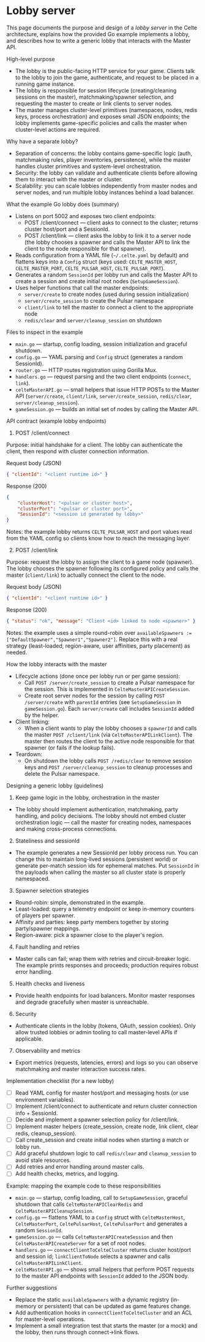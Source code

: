 # Lobby server

This page documents the purpose and design of a *lobby server* in the Celte architecture, explains how the provided Go example implements a lobby, and describes how to write a generic lobby that interacts with the Master API.

High-level purpose

- The lobby is the public-facing HTTP service for your game. Clients talk to the lobby to join the game, authenticate, and request to be placed in a running game instance.
- The lobby is responsible for session lifecycle (creating/cleaning sessions on the master), matchmaking/spawner selection, and requesting the master to create or link clients to server nodes.
- The master manages cluster-level primitives (namespaces, nodes, redis keys, process orchestration) and exposes small JSON endpoints; the lobby implements game-specific policies and calls the master when cluster-level actions are required.

Why have a separate lobby?

- Separation of concerns: the lobby contains game-specific logic (auth, matchmaking rules, player inventories, persistence), while the master handles cluster primitives and system-level orchestration.
- Security: the lobby can validate and authenticate clients before allowing them to interact with the master or cluster.
- Scalability: you can scale lobbies independently from master nodes and server nodes, and run multiple lobby instances behind a load balancer.

What the example Go lobby does (summary)

- Listens on port 5002 and exposes two client endpoints:
	- POST /client/connect — client asks to connect to the cluster; returns cluster host/port and a SessionId.
	- POST /client/link — client asks the lobby to link it to a server node (the lobby chooses a spawner and calls the Master API to link the client to the node responsible for that spawner).
- Reads configuration from a YAML file (`~/.celte.yaml` by default) and flattens keys into a `Config` struct (keys used: `CELTE_MASTER_HOST`, `CELTE_MASTER_PORT`, `CELTE_PULSAR_HOST`, `CELTE_PULSAR_PORT`).
- Generates a random `SessionId` per lobby run and calls the Master API to create a session and create initial root nodes (`SetupGameSession`).
- Uses helper functions that call the master endpoints:
	- `server/create` to create nodes (used during session initialization)
	- `server/create_session` to create the Pulsar namespace
	- `client/link` to tell the master to connect a client to the appropriate node
	- `redis/clear` and `server/cleanup_session` on shutdown

Files to inspect in the example

- `main.go` — startup, config loading, session initialization and graceful shutdown.
- `config.go` — YAML parsing and `Config` struct (generates a random SessionId).
- `router.go` — HTTP routes registration using Gorilla Mux.
- `handlers.go` — request parsing and the two client endpoints (`connect`, `link`).
- `celteMasterAPI.go` — small helpers that issue HTTP POSTs to the Master API (`server/create`, `client/link`, `server/create_session`, `redis/clear`, `server/cleanup_session`).
- `gameSession.go` — builds an initial set of nodes by calling the Master API.

API contract (example lobby endpoints)

1) POST /client/connect

Purpose: initial handshake for a client. The lobby can authenticate the client, then respond with cluster connection information.

Request body (JSON)

```json
{ "clientId": "<client runtime id>" }
```

Response (200)

```json
{
	"clusterHost": "<pulsar or cluster host>",
	"clusterPort": "<pulsar or cluster port>",
	"SessionId": "<session id generated by lobby>"
}
```

Notes: the example lobby returns `CELTE_PULSAR_HOST` and port values read from the YAML config so clients know how to reach the messaging layer.

2) POST /client/link

Purpose: request the lobby to assign the client to a game node (spawner). The lobby chooses the spawner following its configured policy and calls the master (`client/link`) to actually connect the client to the node.

Request body (JSON)

```json
{ "clientId": "<client runtime id>" }
```

Response (200)

```json
{ "status": "ok", "message": "Client <id> linked to node <spawner>" }
```

Notes: the example uses a simple round-robin over `availableSpawners := ["DefaultSpawner","Spawner1","Spawner2"]`. Replace this with a real strategy (least-loaded, region-aware, user affinities, party placement) as needed.

How the lobby interacts with the master

- Lifecycle actions (done once per lobby run or per game session):
	- Call `POST /server/create_session` to create a Pulsar namespace for the session. This is implemented in `CelteMasterAPICreateSession`.
	- Create root server nodes for the session by calling `POST /server/create` with `parentId` entries (see `SetupGameSession` in `gameSession.go`). Each `server/create` call includes `SessionId` added by the helper.
- Client linking:
	- When a client wants to play the lobby chooses a `spawnerId` and calls the master `POST /client/link` (via `CelteMasterAPILinkClient`). The master then routes the client to the active node responsible for that spawner (or fails if the lookup fails).
- Teardown:
	- On shutdown the lobby calls `POST /redis/clear` to remove session keys and `POST /server/cleanup_session` to cleanup processes and delete the Pulsar namespace.

Designing a generic lobby (guidelines)

1) Keep game logic in the lobby, orchestration in the master

- The lobby should implement authentication, matchmaking, party handling, and policy decisions. The lobby should not embed cluster orchestration logic — call the master for creating nodes, namespaces and making cross-process connections.

2) Stateliness and sessionId

- The example generates a new SessionId per lobby process run. You can change this to maintain long-lived sessions (persistent world) or generate per-match session ids for ephemeral matches. Put `SessionId` in the payloads when calling the master so all cluster state is properly namespaced.

3) Spawner selection strategies

- Round-robin: simple, demonstrated in the example.
- Least-loaded: query a telemetry endpoint or keep in-memory counters of players per spawner.
- Affinity and parties: keep party members together by storing party/spawner mappings.
- Region-aware: pick a spawner close to the player's region.

4) Fault handling and retries

- Master calls can fail; wrap them with retries and circuit-breaker logic. The example prints responses and proceeds; production requires robust error handling.

5) Health checks and liveness

- Provide health endpoints for load balancers. Monitor master responses and degrade gracefully when master is unreachable.

6) Security

- Authenticate clients in the lobby (tokens, OAuth, session cookies). Only allow trusted lobbies or admin tooling to call master-level APIs if applicable.

7) Observability and metrics

- Export metrics (requests, latencies, errors) and logs so you can observe matchmaking and master interaction success rates.

Implementation checklist (for a new lobby)

- [ ] Read YAML config for master host/port and messaging hosts (or use environment variables).
- [ ] Implement /client/connect to authenticate and return cluster connection info + SessionId.
- [ ] Decide and implement a spawner selection policy for /client/link.
- [ ] Implement master helpers (create_session, create node, link client, clear redis, cleanup_session).
- [ ] Call create_session and create initial nodes when starting a match or lobby run.
- [ ] Add graceful shutdown logic to call `redis/clear` and `cleanup_session` to avoid stale resources.
- [ ] Add retries and error handling around master calls.
- [ ] Add health checks, metrics, and logging.

Example: mapping the example code to these responsibilities

- `main.go` — startup, config loading, call to `SetupGameSession`, graceful shutdown that calls `CelteMasterAPIClearRedis` and `CelteMasterAPICleanupSession`.
- `config.go` — flattens YAML to a `Config` struct with `CelteMasterHost`, `CelteMasterPort`, `CeltePulsarHost`, `CeltePulsarPort` and generates a random `SessionId`.
- `gameSession.go` — calls `CelteMasterAPICreateSession` and then `CelteMasterAPICreateServer` for a set of root nodes.
- `handlers.go` — `connectClientToCelteCluster` returns cluster host/port and session id; `linkClientToNode` selects a spawner and calls `CelteMasterAPILinkClient`.
- `celteMasterAPI.go` — shows small helpers that perform POST requests to the master API endpoints with `SessionId` added to the JSON body.

Further suggestions

- Replace the static `availableSpawners` with a dynamic registry (in-memory or persistent) that can be updated as game features change.
- Add authentication hooks in `connectClientToCelteCluster` and an ACL for master-level operations.
- Implement a small integration test that starts the master (or a mock) and the lobby, then runs through connect->link flows.
